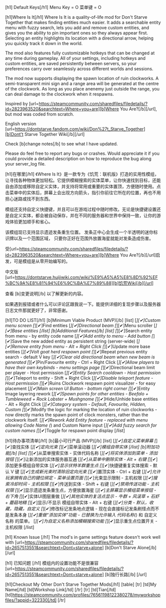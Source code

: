 [h1] Default Keys[/h1]
Menu Key = O
菜单键 = O

[h1]Where Is It[/h1]
Where Is It is a quality-of-life mod for Don't Starve Together that makes finding entities much easier. It adds a searchable entity menu with fuzzy search, lets you add and remove custom entities, and gives you the ability to pin important ones so they always appear first. Selecting an entity highlights its location with a directional arrow, helping you quickly track it down in the world.

The mod also features fully customizable hotkeys that can be changed at any time during gameplay. All of your settings, including hotkeys and custom entities, are saved persistently between servers, so your preferences carry over seamlessly across different worlds and sessions.

The mod now supports displaying the spawn location of ruin clockworks. A semi-transparent mini sign and a range area will be generated at the centre of the clockwork. As long as you place anenemy just outside the range, you can deal damage to the clockwork when it respawns.

Inspired by [url=https://steamcommunity.com/sharedfiles/filedetails/?id=2823963520&searchtext=Where+you+are][b]Where You Are?[/b][/url], but mod was coded from scratch.

English version [url=https://dontstarve.fandom.com/wiki/Don%27t_Starve_Together][b]Dont't Starve Together Wiki[/b][/url]

Check [b]change notes[/b] to see what I have updated.

Please do feel free to report any bugs or crashes. Would appreciate it if you could provide a detailed description on how to reproduce the bug along your server_log file.

[h1]在哪里[/h1]
《Where Is It》是一款专为《饥荒：联机版》打造的实用性模组，让寻找各种物体更加轻松。它提供模糊搜索的实体菜单，让你快速找到目标，还能自由添加或移除自定义实体，并支持将常用或重要的实体置顶，方便随时使用。点击菜单中的实体后，屏幕上会出现方向箭头，指引你前往它所在的位置，再也不用担心迷路或找不到东西。

模组还支持自定义快捷键，并且可以在游戏过程中随时修改。无论是快捷键设置还是自定义实体，都会被自动保存，并在不同的服务器和世界中保持一致，让你的游戏体验更加顺手和省心。

该模组现已支持显示遗迹发条重生位置。 发条正中心会生成一个半透明的迷你标识牌以及一个范围区域， 只要你正好在范围外放置海星就能对发条造成伤害。

受[url=https://steamcommunity.com/sharedfiles/filedetails/?id=2823963520&searchtext=Where+you+are][b]Where You Are?[/b][/url]启发，可是模组是从零开始编写的。

中文版 [url=https://dontstarve.huijiwiki.com/wiki/%E9%A5%A5%E8%8D%92%EF%BC%9A%E8%81%94%E6%9C%BA%E7%89%88][b]饥荒Wiki[/b][/url]

查看 [b]变更说明[/b] 以了解更新的内容。

如果遇到报错或者什么可以评论区跟我说一下。能提供详细的复现步骤以及服务器日志文件那就更好了，非常感谢。

[h1]TO DO LIST[/h1]
[b]Minimum Viable Product (MVP)[/b]
    [list]
        [*][✔]Custom menu screen
        [*][✔]Find entities
        [*][✔]Directional beam
        [*][✔]Menu scroller
        [*][✔]Base entities
    [/list]
[b]Additional Features[/b]
    [list]
        [*][✔]Search entity from menu - by entity code name
        [*][✔]Add entity to menu - Add button
        [*][✔]Save the new added entity as persistent string (server-wide)
        [*][✔]Remove entity from menu - Alt + Right Click
        [*][✔]Update more base entities
        [*][✔]Volt goat herd respawn point
        [*][✔]Repeat previous entity search - default V key
        [*][✔]Clear old directional beam when new beam is generated
        [*][✔]Pin/Favourite entity - Ctrl + Right Click
        [*][✔]Allow players to have their own keybinds - menu settings page
        [*][✔]Directional beam limit per player - Host permission
        [*][✔]Entity Search cooldown - Host permission
        [*][✔]Teleport to entity - Shift + Right Click
        [*][✔]Disable teleport feature - Host permission
        [*][✔]Ruins Clockwork respawn point visualizer - for easy placement
        [*][✔]Main screen UI Button - bottom right corner
        [*][✔]Entity Image layering rework
        [*][✔]Spawn points for other entities - Beefalo + Tumbleweed + Rock Lobster + Mushgnome
        [*][✔]Hide/Unhide base entities - Alt + Right Click
        [*][✔]Category system - Default, Favourite, Hidden, Custom
        [*][✔]Modify the logic for marking the location of ruin clockworks - now directly marks the spawn point of clock monsters, rather than the clockwork itself.
        [*][✔]Rework Add Entity feature - replaced with menu allowing Code Name (*) and Custom Name input
        [*][✔]Add fuzzy search for custom names
        [*][✔]Toggle for respawn point display
    [/list]

[h1]待办事项清单[/h1]
[b]最小可行产品 (MVP)[/b]
    [list]
        [*][✔]自定义菜单屏幕
        [*][✔]查找实体
        [*][✔]定向光束
        [*][✔]菜单滚动器
        [*][✔]模组自带实体
    [/list]
[b]附加功能[/b]
    [list]
        [*][✔]从菜单搜索实体 - 实体代码名称
        [*][✔]将实体添加到菜单 - 添加按钮
        [*][✔]让新添加的实体服务器互通
        [*][✔]从菜单中删除实体 - Alt + 右键
        [*][✔]添加更多模组自带实体
        [*][✔]显示伏特羊群重生点
        [*][✔]快捷键重复实体搜索 - 默认 V 键
        [*][✔]生成新光束时清除旧定向光束
        [*][✔]置顶实体 - Ctrl + 右键
        [*][✔]允许玩家拥有自己的键位绑定 - 菜单设置页面
        [*][✔]光束显示限制 - 主机权限
        [*][✔]搜索冷却时间 - 主机权限
        [*][✔]传送到实体 - Shift + 右键
        [*][✔]禁用传送功能 - 主机权限
        [*][✔]显示遗迹发条重生点，方便放置海星
        [*][✔]主屏幕显示模组菜单按钮 - 右下角
        [*][✔]实体UI图层重做
        [*][✔]其他实体的复活点显示 - 牛群 + 风滚草 + 石虾 + 蘑菇地精
        [*][✔]显示/不显示 模组自带实体 - Alt + 右键
        [*][✔]分类 - 默认，收藏，隐藏，自定义
        [*][✔]修改标记发条地点逻辑 - 现在会直接标记发条刷怪点而不是发条本身
        [*][✔]重做“添加实体”功能 - 已替换为允许输入 代码名称(*) 和 自定义名称 的菜单。
        [*][✔]为自定义名称添加模糊搜索功能
        [*][✔]显示重生点位置开关 - 主机权限
    [/list]

[h1] Known Issue [/h1]
The mod's in game settings feature doesn't work well with [url=https://steamcommunity.com/sharedfiles/filedetails/?id=2657513551&searchtext=Dont+starve+alone] [b]Don't Starve Alone[/b] [/url]

[h1] 已知问题 [/h1]
模组内的设置功能不是很兼容 [url=https://steamcommunity.com/sharedfiles/filedetails/?id=2657513551&searchtext=Dont+starve+alone] [b]独行长路[/b] [/url]

[h1]Checkout My Other Don't Starve Together Mods[/h1]
[table]
[tr]
    [td]My Name[/td]
    [td]Workshop Link[/td]
[/tr]
[tr]
    [td]Tian[/td]
    [td]https://steamcommunity.com/profiles/76561198122380278/myworkshopfiles/?appid=322330[/td]
[/tr]


<!-- this is used for workshop description formatting
https://codebeautify.org/bbcode-viewer
https://steamcommunity.com/comment/WorkshopItem/formattinghelp
https://steamcommunity.com/comment/Guide/formattinghelp 
https://steamcommunity.com/comment/Recommendation/formattinghelp

[✔]
[✘]
-->